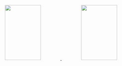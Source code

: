 
<div align="center">
  <a href="https://github.com/Matheus-J-Balan">
  <img height="180em" width="48%" src="https://github-readme-stats.vercel.app/api?username=Matheus-J-Balan&show_icons=true&theme=tokyonight&include_all_commits=true&count_private=true"/>
  <img height="180em" width="48%" src="https://github-readme-stats.vercel.app/api/top-langs/?username=Matheus-J-Balan&layout=compact&langs_count=7&theme=tokyonight"/>
</div>
